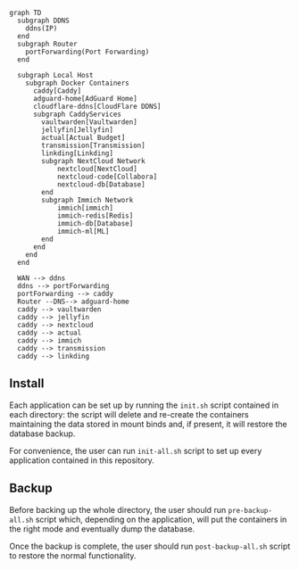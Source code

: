 ```mermaid
graph TD
  subgraph DDNS
    ddns(IP)
  end
  subgraph Router
    portForwarding(Port Forwarding)
  end

  subgraph Local Host
    subgraph Docker Containers
      caddy[Caddy]
      adguard-home[AdGuard Home]
      cloudflare-ddns[CloudFlare DDNS]
      subgraph CaddyServices
        vaultwarden[Vaultwarden]
        jellyfin[Jellyfin]
        actual[Actual Budget]
        transmission[Transmission]
        linkding[Linkding]
        subgraph NextCloud Network
            nextcloud[NextCloud]
            nextcloud-code[Collabora]
            nextcloud-db[Database]
        end
        subgraph Immich Network
            immich[immich]
            immich-redis[Redis]
            immich-db[Database]
            immich-ml[ML]
        end
      end
    end
  end

  WAN --> ddns
  ddns --> portForwarding
  portForwarding --> caddy
  Router --DNS--> adguard-home
  caddy --> vaultwarden
  caddy --> jellyfin
  caddy --> nextcloud
  caddy --> actual
  caddy --> immich
  caddy --> transmission
  caddy --> linkding
```

## Install

Each application can be set up by running the `init.sh` script contained in each directory: the script will delete and re-create the containers maintaining the data stored in mount binds and, if present, it will restore the database backup.

For convenience, the user can run `init-all.sh` script to set up every application contained in this repository.

## Backup

Before backing up the whole directory, the user should run `pre-backup-all.sh` script which, depending on the application, will put the containers in the right mode and eventually dump the database.

Once the backup is complete, the user should run `post-backup-all.sh` script to restore the normal functionality.

